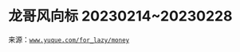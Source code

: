 # 龙哥风向标 20230214~20230228

来源：[`www.yuque.com/for_lazy/money`](https://www.yuque.com/for_lazy/money)